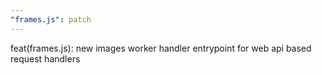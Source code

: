 ```yaml
---
"frames.js": patch
---
```


feat(frames.js): new images worker handler entrypoint for web api based request handlers
